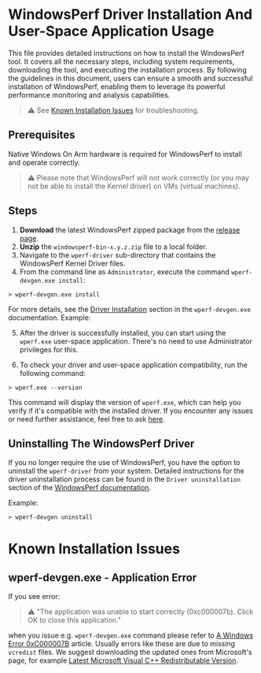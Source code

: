 # WindowsPerf Driver Installation And User-Space Application Usage

This file provides detailed instructions on how to install the WindowsPerf tool. It covers all the necessary steps, including system requirements, downloading the tool, and executing the installation process. By following the guidelines in this document, users can ensure a smooth and successful installation of WindowsPerf, enabling them to leverage its powerful performance monitoring and analysis capabilities.

> :warning: See [Known Installation Issues](#known-installation-issues) for troubleshooting.

## Prerequisites

Native Windows On Arm hardware is required for WindowsPerf to install and operate correctly.

> :warning: Please note that WindowsPerf will not work correctly (or you may not be able to install the Kernel driver) on VMs (virtual machines).

## Steps

1. **Download** the latest WindowsPerf zipped package from the [release page](https://github.com/arm-developer-tools/windowsperf/releases).
2. **Unzip** the `windowsperf-bin-x.y.z.zip` file to a local folder.
3. Navigate to the `wperf-driver` sub-directory that contains the WindowsPerf Kernel Driver files.
4. From the command line as `Administrator`, execute the command `wperf-devgen.exe install`:

```
> wperf-devgen.exe install
```

For more details, see the [Driver Installation](https://github.com/arm-developer-tools/windowsperf/blob/main/wperf-devgen/README.md#driver-installation) section in the `wperf-devgen.exe` documentation. Example:

5. After the driver is successfully installed, you can start using the `wperf.exe` user-space application. There's no need to use Administrator privileges for this.

6. To check your driver and user-space application compatibility, run the following command:

```
> wperf.exe --version
```

This command will display the version of `wperf.exe`, which can help you verify if it's compatible with the installed driver. If you encounter any issues or need further assistance, feel free to ask [here](https://github.com/arm-developer-tools/windowsperf/issues).

## Uninstalling The WindowsPerf Driver

If you no longer require the use of WindowsPerf, you have the option to uninstall the `wperf-driver` from your system. Detailed instructions for the driver uninstallation process can be found in the `Driver uninstallation` section of the [WindowsPerf documentation](https://github.com/arm-developer-tools/windowsperf/blob/main/wperf-devgen/README.md#driver-uninstallation).

Example:

```
> wperf-devgen uninstall
```

# Known Installation Issues

## wperf-devgen.exe - Application Error

If you see error:

> :warning: "The application was unable to start correctly (0xc000007b). Click OK to close this application."

when you issue e.g. `wperf-devgen.exe` command please refer to [A Windows Error 0xC000007B](https://answers.microsoft.com/en-us/windows/forum/all/a-windows-error-0xc000007b/c25fbcb7-1162-487f-bd81-6d8314a52891) article.
Usually errors like these are due to missing `vcredist` files. We suggest downloading the updated ones from Microsoft's page, for example [Latest Microsoft Visual C++ Redistributable Version](https://learn.microsoft.com/en-US/cpp/windows/latest-supported-vc-redist?view=msvc-170#latest-microsoft-visual-c-redistributable-version).

